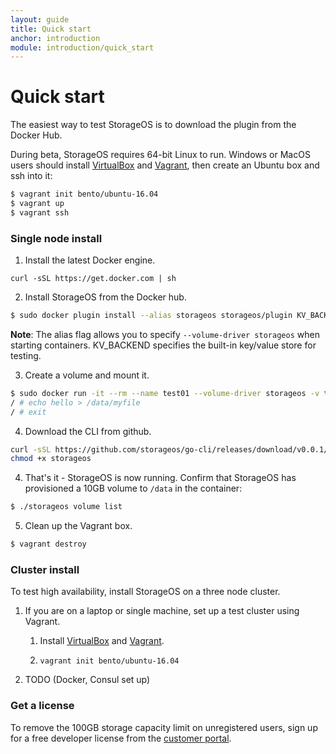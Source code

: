 ```yaml
---
layout: guide
title: Quick start
anchor: introduction
module: introduction/quick_start
---
```


# Quick start

The easiest way to test StorageOS is to download the plugin from the Docker Hub.

During beta, StorageOS requires 64-bit Linux to run. Windows or MacOS users should install [VirtualBox](https://www.virtualbox.org/wiki/Downloads) and [Vagrant](http://vagrantup.com/downloads.html), then create an Ubuntu box and ssh into it:
```bash
$ vagrant init bento/ubuntu-16.04
$ vagrant up
$ vagrant ssh
```

### Single node install

1. Install the latest Docker engine.
```
curl -sSL https://get.docker.com | sh
```
2. Install StorageOS from the Docker hub.
```bash
$ sudo docker plugin install --alias storageos storageos/plugin KV_BACKEND=boltdb
```
**Note**: The alias flag allows you to specify `--volume-driver storageos` when starting containers. KV_BACKEND specifies the built-in key/value store for testing.

3. Create a volume and mount it.
```bash
$ sudo docker run -it --rm --name test01 --volume-driver storageos -v test01:/data alpine ash -i
/ # echo hello > /data/myfile
/ # exit
```

4. Download the CLI from github.
```bash
curl -sSL https://github.com/storageos/go-cli/releases/download/v0.0.1/storageos_linux_amd64 > storageos
chmod +x storageos
```

4. That's it - StorageOS is now running. Confirm that StorageOS has provisioned a 10GB volume to `/data` in the container:
```bash
$ ./storageos volume list
```

5. Clean up the Vagrant box.
```bash
$ vagrant destroy
```

### Cluster install

To test high availability, install StorageOS on a three node cluster.

1. If you are on a laptop or single machine, set up a test cluster using Vagrant.
    1. Install [VirtualBox](https://www.virtualbox.org/wiki/Downloads) and [Vagrant](http://vagrantup.com/downloads.html).

    2. ```vagrant init bento/ubuntu-16.04```

2. TODO (Docker, Consul set up)


### Get a license

To remove the 100GB storage capacity limit on unregistered users, sign up for a free developer license from the [customer portal](http://my.storageos.com).
